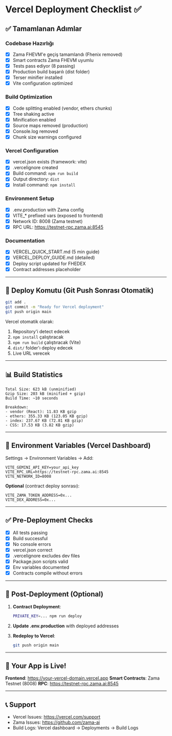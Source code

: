 # Vercel Deployment Checklist ✅

## ✅ Tamamlanan Adımlar

### Codebase Hazırlığı
- [x] Zama FHEVM'e geçiş tamamlandı (Fhenix removed)
- [x] Smart contracts Zama FHEVM uyumlu
- [x] Tests pass ediyor (8 passing)
- [x] Production build başarılı (dist folder)
- [x] Terser minifier installed
- [x] Vite configuration optimized

### Build Optimization
- [x] Code splitting enabled (vendor, ethers chunks)
- [x] Tree shaking active
- [x] Minification enabled
- [x] Source maps removed (production)
- [x] Console.log removed
- [x] Chunk size warnings configured

### Vercel Configuration
- [x] vercel.json exists (framework: vite)
- [x] .vercelignore created
- [x] Build command: `npm run build`
- [x] Output directory: `dist`
- [x] Install command: `npm install`

### Environment Setup
- [x] .env.production with Zama config
- [x] VITE_* prefixed vars (exposed to frontend)
- [x] Network ID: 8008 (Zama testnet)
- [x] RPC URL: https://testnet-rpc.zama.ai:8545

### Documentation
- [x] VERCEL_QUICK_START.md (5 min guide)
- [x] VERCEL_DEPLOY_GUIDE.md (detailed)
- [x] Deploy script updated for FHEDEX
- [x] Contract addresses placeholder

---

## 🚀 Deploy Komutu (Git Push Sonrası Otomatik)

```bash
git add .
git commit -m "Ready for Vercel deployment"
git push origin main
```

Vercel otomatik olarak:
1. Repository'i detect edecek
2. `npm install` çalıştıracak
3. `npm run build` çalıştıracak (Vite)
4. `dist/` folder'ı deploy edecek
5. Live URL verecek

---

## 📊 Build Statistics

```
Total Size: 623 kB (unminified)
Gzip Size: 203 kB (minified + gzip)
Build Time: ~10 seconds

Breakdown:
- vendor (React): 11.83 KB gzip
- ethers: 355.33 KB (123.05 KB gzip)
- index: 237.67 KB (72.81 KB gzip)
- CSS: 17.53 KB (3.82 KB gzip)
```

---

## 🔐 Environment Variables (Vercel Dashboard)

Settings → Environment Variables → Add:

```
VITE_GEMINI_API_KEY=your_api_key
VITE_RPC_URL=https://testnet-rpc.zama.ai:8545
VITE_NETWORK_ID=8008
```

**Optional** (contract deploy sonrası):
```
VITE_ZAMA_TOKEN_ADDRESS=0x...
VITE_DEX_ADDRESS=0x...
```

---

## ✅ Pre-Deployment Checks

- [x] All tests passing
- [x] Build successful
- [x] No console errors
- [x] vercel.json correct
- [x] .vercelignore excludes dev files
- [x] Package.json scripts valid
- [x] Env variables documented
- [x] Contracts compile without errors

---

## 🎯 Post-Deployment (Optional)

1. **Contract Deployment**:
   ```bash
   PRIVATE_KEY=... npm run deploy
   ```

2. **Update .env.production** with deployed addresses

3. **Redeploy to Vercel**:
   ```bash
   git push origin main
   ```

---

## 🎉 Your App is Live!

**Frontend**: https://your-vercel-domain.vercel.app
**Smart Contracts**: Zama Testnet (8008)
**RPC**: https://testnet-rpc.zama.ai:8545

---

## 📞 Support

- Vercel Issues: https://vercel.com/support
- Zama Issues: https://github.com/zama-ai
- Build Logs: Vercel dashboard → Deployments → Build Logs
